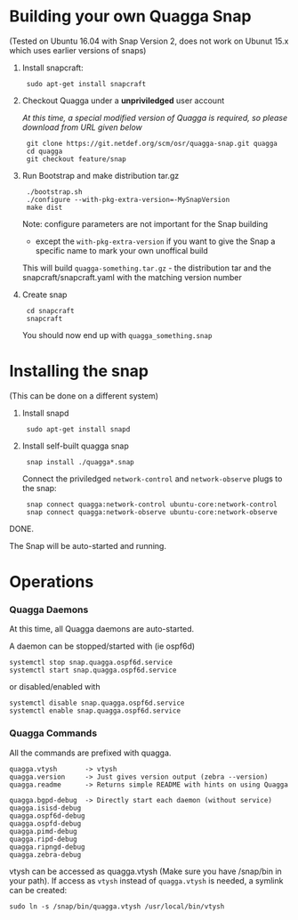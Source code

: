 Building your own Quagga Snap
=============================
(Tested on Ubuntu 16.04 with Snap Version 2, does not work on Ubunut 15.x
which uses earlier versions of snaps)

1. Install snapcraft:

        sudo apt-get install snapcraft
	
2. Checkout Quagga under a **unpriviledged** user account

    _At this time, a special modified version of Quagga is required, so 
    please download from URL given below_

        git clone https://git.netdef.org/scm/osr/quagga-snap.git quagga
        cd quagga
        git checkout feature/snap

3. Run Bootstrap and make distribution tar.gz

        ./bootstrap.sh
        ./configure --with-pkg-extra-version=-MySnapVersion
        make dist
			
    Note: configure parameters are not important for the Snap building 
    - except the `with-pkg-extra-version` if you want to give the Snap 
    a specific name to mark your own unoffical build

    This will build `quagga-something.tar.gz` - the distribution tar and 
    the snapcraft/snapcraft.yaml with the matching version number

4. Create snap

        cd snapcraft
        snapcraft

    You should now end up with `quagga_something.snap`

Installing the snap 
===================
(This can be done on a different system)

1. Install snapd

        sudo apt-get install snapd

2. Install self-built quagga snap

        snap install ./quagga*.snap

    Connect the priviledged `network-control` and `network-observe` plugs
    to the snap:

        snap connect quagga:network-control ubuntu-core:network-control
        snap connect quagga:network-observe ubuntu-core:network-observe

DONE.

The Snap will be auto-started and running. 

Operations
==========

### Quagga Daemons
At this time, all Quagga daemons are auto-started.

A daemon can be stopped/started with (ie ospf6d)

    systemctl stop snap.quagga.ospf6d.service
    systemctl start snap.quagga.ospf6d.service

or disabled/enabled with

    systemctl disable snap.quagga.ospf6d.service
    systemctl enable snap.quagga.ospf6d.service

### Quagga Commands
All the commands are prefixed with quagga.

    quagga.vtysh       -> vtysh
    quagga.version     -> Just gives version output (zebra --version)
    quagga.readme      -> Returns simple README with hints on using Quagga

    quagga.bgpd-debug  -> Directly start each daemon (without service)
    quagga.isisd-debug
    quagga.ospf6d-debug
    quagga.ospfd-debug
    quagga.pimd-debug
    quagga.ripd-debug
    quagga.ripngd-debug
    quagga.zebra-debug

vtysh can be accessed as quagga.vtysh (Make sure you have /snap/bin in your
path). If access as `vtysh` instead of `quagga.vtysh` is needed, a symlink 
can be created:

    sudo ln -s /snap/bin/quagga.vtysh /usr/local/bin/vtysh

